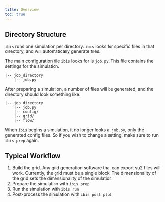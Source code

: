 ```yaml
---
title: Overview
toc: true
---
```


## Directory Structure
`ibis` runs one simulation per directory.
`ibis` looks for specific files in that directory, and will automatically generate files.

The main configuration file `ibis` looks for is `job.py`.
This file contains the settings for the simulation.
```
|-- job_directory
    |-- job.py
```

After preparing a simulation, a number of files will be generated, and the directory should look something like:
```
|-- job_directory
    |-- job.py
    |-- config/
    |-- grid/
    |-- flow/
```

When `ibis` begins a simulation, it no longer looks at `job.py`, only the generated config files.
So if you wish to change a setting, make sure to run `ibis prep` again.

## Typical Workflow
  1. Build the grid. Any grid generation software that can export su2 files will work. Currently, the grid must be a single block. The dimensionality of the grid sets the dimensionality of the simulation
  2. Prepare the simulation with `ibis prep`
  3. Run the simulation with `ibis run`
  4. Post-process the simulation with `ibis post plot`
